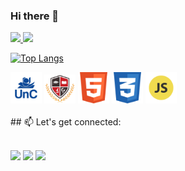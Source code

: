 ### Hi there 👋

<div float="left">
<a href="https://github.com/jeanmoissa">
<img height="150em" src="https://github-readme-stats.vercel.app/api?username=Chislaine&show_icons=true&theme=radical&include_all_commits=true&count_private=true"/>
<img height="150em" src="https://github-readme-stats.vercel.app/api/top-langs/?username=Chislaine&layout=compact&langs_count=7&theme=radical"/>

[![Top Langs](https://github-readme-stats.vercel.app/api/top-langs/?username=Chislaine&layout=compact&theme=radical)](https://github.com/Chislaine/github-readme-stats)
     
</div>
     
<div>
<img src="https://github.com/jeanmoissa/jeanmoissa/blob/main/files/unc.png" width="50">
<img src="https://github.com/jeanmoissa/jeanmoissa/blob/main/files/stackx.png" width="50">
<img src="https://github.com/jeanmoissa/jeanmoissa/blob/main/files/html.png" width="50">
<img src="https://github.com/jeanmoissa/jeanmoissa/blob/main/files/css.png" width="50">
<img src="https://github.com/jeanmoissa/jeanmoissa/blob/main/files/javascript.png" width="50">
</div>
     
     
  
<div float="left">
<br>
## 📫 Let's get connected:
<br><br>

<a href="https://www.linkedin.com/in/chislaine-vorel/" target="_blank"><img src="https://img.shields.io/badge/-LinkedIn-%230077B5?style=for-the-badge&logo=linkedin&logoColor=white" target="_blank"></a> <a href="https://instagram.com/chisvorel" target="_blank"><img src="https://img.shields.io/badge/-Instagram-%23E4405F?style=for-the-badge&logo=instagram&logoColor=white" target="_blank"></a> <a href = "mailto:chislaine2012@gmail.com"><img src="https://img.shields.io/badge/-Gmail-%23333?style=for-the-badge&logo=gmail&logoColor=white" target="_blank"></a> 
</div>

<!--
**Chislaine/Chislaine** is a ✨ _special_ ✨ repository because its `README.md` (this file) appears on your GitHub profile.

Here are some ideas to get you started:

- 🔭 I’m currently working on ...
- 🌱 I’m currently learning ...
- 👯 I’m looking to collaborate on ...
- 🤔 I’m looking for help with ...
- 💬 Ask me about ...
- 📫 How to reach me: ...
- 😄 Pronouns: ...
- ⚡ Fun fact: ...
-->
